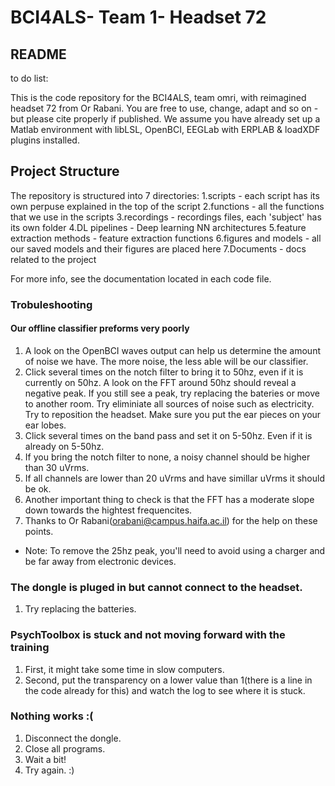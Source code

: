 # BCI4ALS- Team 1- Headset 72
## README

to do list:

 

This is the code repository for the BCI4ALS, team omri, with reimagined headset 72 from Or Rabani.
You are free to use, change, adapt and so on - but please cite properly if published.
We assume you have already set up a Matlab environment with libLSL, OpenBCI, EEGLab with ERPLAB & loadXDF plugins installed.

## Project Structure

The repository is structured into 7 directories:
1.scripts - each script has its own perpuse explained in the top of the script
2.functions - all the functions that we use in the scripts
3.recordings - recordings files, each 'subject' has its own folder
4.DL pipelines - Deep learning NN architectures 
5.feature extraction methods - feature extraction functions
6.figures and models - all our saved models and their figures are placed here
7.Documents - docs related to the project

For more info, see the documentation located in each code file.

### Trobuleshooting

#### Our offline classifier preforms very poorly
1. A look on the OpenBCI waves output can help us determine the amount of noise we have. The more
   noise, the less able will be our classifier.
2. Click several times on the notch filter to bring it to 50hz, even if it is currently on 50hz.
   A look on the FFT around 50hz should reveal a negative peak. If you still see a peak, try replacing the bateries or
   move to another room. Try eliminiate all sources of noise such as electricity. Try to reposition the headset.
   Make sure you put the ear pieces on your ear lobes.
3. Click several times on the band pass and set it on 5-50hz. Even if it is already on 5-50hz.
4. If you bring the notch filter to none, a noisy channel should be higher than 30 uVrms.
5. If all channels are lower than 20 uVrms and have simillar uVrms it should be ok.
6. Another important thing to check is that the FFT has a moderate slope down towards the hightest frequencites.
7. Thanks to Or Rabani(orabani@campus.haifa.ac.il) for the help on these points.

* Note: To remove the 25hz peak, you'll need to avoid using a charger and be far away from electronic devices.

### The dongle is pluged in but cannot connect to the headset.
1. Try replacing the batteries.

### PsychToolbox is stuck and not moving forward with the training
1. First, it might take some time in slow computers.
2. Second, put the transparency on a lower value than 1(there is a line in the code already for this) and watch the log to see where it is stuck.

### Nothing works :(
1. Disconnect the dongle.
2. Close all programs.
3. Wait a bit!
4. Try again. :)
